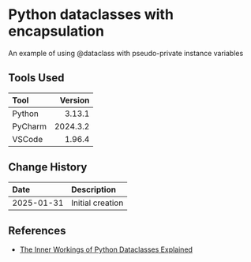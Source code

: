 # Python dataclasses with encapsulation
An example of using @dataclass with pseudo-private instance variables

## Tools Used

| Tool     |  Version |
|:---------|---------:|
| Python   |   3.13.1 |
| PyCharm  | 2024.3.2 |
| VSCode   |   1.96.4 |

## Change History

| Date       | Description      |
|:-----------|:-----------------|
| 2025-01-31 | Initial creation |

## References
* [The Inner Workings of Python Dataclasses Explained](https://jacobpadilla.com/articles/python-dataclass-internals)
